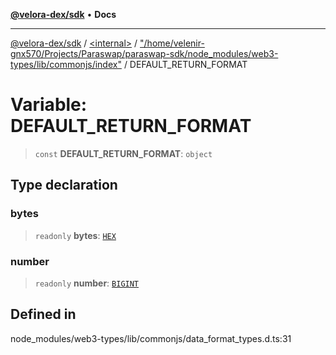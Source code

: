 [**@velora-dex/sdk**](../../../../README.md) • **Docs**

***

[@velora-dex/sdk](../../../../globals.md) / [\<internal\>](../../../README.md) / ["/home/velenir-gnx570/Projects/Paraswap/paraswap-sdk/node\_modules/web3-types/lib/commonjs/index"](../README.md) / DEFAULT\_RETURN\_FORMAT

# Variable: DEFAULT\_RETURN\_FORMAT

> `const` **DEFAULT\_RETURN\_FORMAT**: `object`

## Type declaration

### bytes

> `readonly` **bytes**: [`HEX`](../../../README.md#hex)

### number

> `readonly` **number**: [`BIGINT`](../../../README.md#bigint)

## Defined in

node\_modules/web3-types/lib/commonjs/data\_format\_types.d.ts:31
